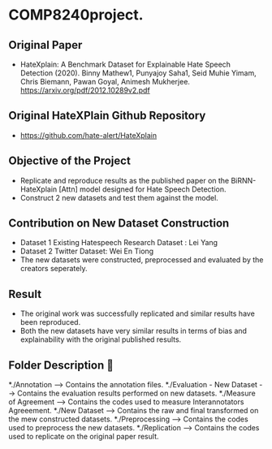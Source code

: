# COMP8240project. 

## Original Paper
* HateXplain: A Benchmark Dataset for Explainable Hate Speech Detection (2020). Binny Mathew1, Punyajoy Saha1, Seid Muhie Yimam, Chris Biemann, Pawan
Goyal, Animesh Mukherjee. https://arxiv.org/pdf/2012.10289v2.pdf

## Original HateXPlain Github Repository
* https://github.com/hate-alert/HateXplain

## Objective of the Project
- Replicate and reproduce results as the published paper on the BiRNN-HateXplain [Attn] model designed for Hate Speech Detection.
- Construct 2 new datasets and test them against the model.
    
## Contribution on New Dataset Construction 
- Dataset 1 Existing Hatespeech Research Dataset : Lei Yang
- Dataset 2 Twitter Dataset: Wei En Tiong
- The new datasets were constructed, preprocessed and evaluated by the creators seperately. 

## Result
- The original work was successfully replicated and similar results have been reproduced.
- Both the new datasets have very similar results in terms of bias and explainability with the original published results.


## Folder Description 📂

*./Annotation                    --> Contains the annotation files.
*./Evaluation - New Dataset      --> Contains the evaluation results performed on new datasets.
*./Measure of Agreement  	     --> Contains the codes used to measure Interannotators Agreeement.
*./New Dataset                   --> Contains the raw and final transformed on the mew constructed datasets.
*./Preprocessing                 --> Contains the codes used to preprocess the new datasets.
*./Replication                   --> Contains the codes used to replicate on the original paper result.
